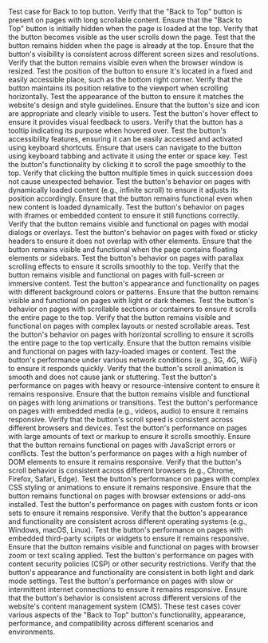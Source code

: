 Test case for Back to top button.
Verify that the "Back to Top" button is present on pages with long scrollable content.
Ensure that the "Back to Top" button is initially hidden when the page is loaded at the top.
Verify that the button becomes visible as the user scrolls down the page.
Test that the button remains hidden when the page is already at the top.
Ensure that the button's visibility is consistent across different screen sizes and resolutions.
Verify that the button remains visible even when the browser window is resized.
Test the position of the button to ensure it's located in a fixed and easily accessible place, such as the bottom right corner.
Verify that the button maintains its position relative to the viewport when scrolling horizontally.
Test the appearance of the button to ensure it matches the website's design and style guidelines.
Ensure that the button's size and icon are appropriate and clearly visible to users.
Test the button's hover effect to ensure it provides visual feedback to users.
Verify that the button has a tooltip indicating its purpose when hovered over.
Test the button's accessibility features, ensuring it can be easily accessed and activated using keyboard shortcuts.
Ensure that users can navigate to the button using keyboard tabbing and activate it using the enter or space key.
Test the button's functionality by clicking it to scroll the page smoothly to the top.
Verify that clicking the button multiple times in quick succession does not cause unexpected behavior.
Test the button's behavior on pages with dynamically loaded content (e.g., infinite scroll) to ensure it adjusts its position accordingly.
Ensure that the button remains functional even when new content is loaded dynamically.
Test the button's behavior on pages with iframes or embedded content to ensure it still functions correctly.
Verify that the button remains visible and functional on pages with modal dialogs or overlays.
Test the button's behavior on pages with fixed or sticky headers to ensure it does not overlap with other elements.
Ensure that the button remains visible and functional when the page contains floating elements or sidebars.
Test the button's behavior on pages with parallax scrolling effects to ensure it scrolls smoothly to the top.
Verify that the button remains visible and functional on pages with full-screen or immersive content.
Test the button's appearance and functionality on pages with different background colors or patterns.
Ensure that the button remains visible and functional on pages with light or dark themes.
Test the button's behavior on pages with scrollable sections or containers to ensure it scrolls the entire page to the top.
Verify that the button remains visible and functional on pages with complex layouts or nested scrollable areas.
Test the button's behavior on pages with horizontal scrolling to ensure it scrolls the entire page to the top vertically.
Ensure that the button remains visible and functional on pages with lazy-loaded images or content.
Test the button's performance under various network conditions (e.g., 3G, 4G, WiFi) to ensure it responds quickly.
Verify that the button's scroll animation is smooth and does not cause jank or stuttering.
Test the button's performance on pages with heavy or resource-intensive content to ensure it remains responsive.
Ensure that the button remains visible and functional on pages with long animations or transitions.
Test the button's performance on pages with embedded media (e.g., videos, audio) to ensure it remains responsive.
Verify that the button's scroll speed is consistent across different browsers and devices.
Test the button's performance on pages with large amounts of text or markup to ensure it scrolls smoothly.
Ensure that the button remains functional on pages with JavaScript errors or conflicts.
Test the button's performance on pages with a high number of DOM elements to ensure it remains responsive.
Verify that the button's scroll behavior is consistent across different browsers (e.g., Chrome, Firefox, Safari, Edge).
Test the button's performance on pages with complex CSS styling or animations to ensure it remains responsive.
Ensure that the button remains functional on pages with browser extensions or add-ons installed.
Test the button's performance on pages with custom fonts or icon sets to ensure it remains responsive.
Verify that the button's appearance and functionality are consistent across different operating systems (e.g., Windows, macOS, Linux).
Test the button's performance on pages with embedded third-party scripts or widgets to ensure it remains responsive.
Ensure that the button remains visible and functional on pages with browser zoom or text scaling applied.
Test the button's performance on pages with content security policies (CSP) or other security restrictions.
Verify that the button's appearance and functionality are consistent in both light and dark mode settings.
Test the button's performance on pages with slow or intermittent internet connections to ensure it remains responsive.
Ensure that the button's behavior is consistent across different versions of the website's content management system (CMS).
These test cases cover various aspects of the "Back to Top" button's functionality, appearance, performance, and compatibility across different scenarios and environments.
